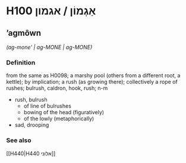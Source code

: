 # H100 אַגְמוֹן / אגמון

## ʼagmôwn

_(ag-mone' | aɡ-MONE | aɡ-MONE)_

### Definition

from the same as H0098; a marshy pool (others from a different root, a kettle); by implication; a rush (as growing there); collectively a rope of rushes; bulrush, caldron, hook, rush; n-m

- rush, bulrush
  - of line of bulrushes
  - bowing of the head (figuratively)
  - of the lowly (metaphorically)
- sad, drooping

### See also

[[H440|H440 אלוני]]
